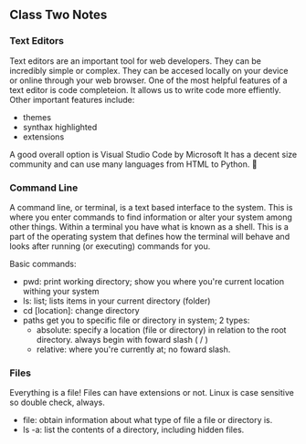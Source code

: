 ## Class Two Notes

### Text Editors 

Text editors are an important tool for web developers. They can be incredibly simple or complex. They can be accesed locally on your device or online through your web browser.
One of the most helpful features of a text editor is code completeion. It allows us to write code more effiently. Other important features include:
- themes
- synthax highlighted 
- extensions

A good overall option is Visual Studio Code by Microsoft It has a decent size community and can use many languages from HTML to Python. 🐍 


### Command Line

A command line, or terminal, is a text based interface to the system. This is where you enter commands to find information or alter your system among other things. 
Within a terminal you have what is known as a shell. This is a part of the operating system that defines how the terminal will behave and looks after running (or executing) commands for you.

Basic commands:
- pwd: print working directory; show you where you're current location withing your system
- ls: list; lists items in your current directory (folder)
- cd [location]: change directory
- paths get you to specific file or directory in system; 2 types:
  - absolute: specify a location (file or directory) in relation to the root directory. always begin with foward slash ( / ) 
  - relative: where you're currently at; no foward slash. 

### Files

Everything is a file! Files can have extensions or not. Linux is case sensitive so double check, always. 
- file: obtain information about what type of file a file or directory is.
- ls -a: list the contents of a directory, including hidden files.



